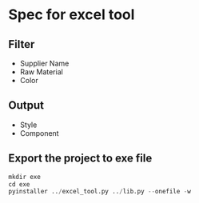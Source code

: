 # Spec for excel tool
## Filter
- Supplier Name
- Raw Material
- Color

## Output
- Style
- Component

## Export the project to exe file
```python
mkdir exe
cd exe
pyinstaller ../excel_tool.py ../lib.py --onefile -w
```
